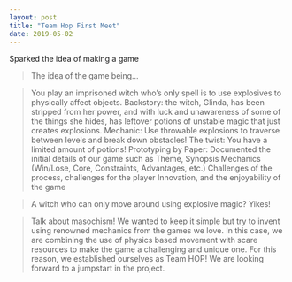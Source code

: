 ```yaml
---
layout: post
title: "Team Hop First Meet"
date: 2019-05-02
---
```


Sparked the idea of making a game
>The idea of the game being… 

>You play an imprisoned witch who’s only spell is to use explosives to physically affect objects.
>Backstory: the witch, Glinda, has been stripped from her power, and with luck and unawareness of some of the things she hides, has leftover potions of unstable magic that just creates explosions.
Mechanic: Use throwable explosions to traverse between levels and break down obstacles!
The twist: You have a limited amount of potions!
Prototyping by Paper: Documented the initial details of our game such as
Theme, Synopsis
Mechanics (Win/Lose, Core, Constraints, Advantages, etc.)
Challenges of the process, challenges for the player
Innovation, and the enjoyability of the game

>A witch who can only move around using explosive magic? Yikes! 

>Talk about masochism! We wanted to keep it simple but try to invent using renowned mechanics from the games we love. 
>In this case, we are combining the use of physics based movement with scare resources to make the game a challenging and unique one. 
>For this reason, we established ourselves as Team HOP! We are looking forward to a jumpstart in the project.
